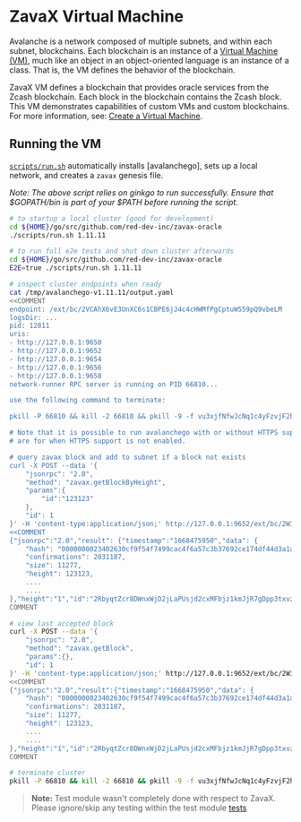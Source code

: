 # ZavaX Virtual Machine

Avalanche is a network composed of multiple subnets, and within each subnet, blockchains. Each blockchain is an instance of a [Virtual Machine (VM)](https://docs.avax.network/learn/platform-overview#virtual-machines), much like an object in an object-oriented language is an instance of a class. That is, the VM defines the behavior of the blockchain.

ZavaX VM defines a blockchain that provides oracle services from the Zcash blockchain. Each block in the blockchain contains the Zcash block. This VM demonstrates capabilities of custom VMs and custom blockchains. For more information, see: [Create a Virtual Machine](https://docs.avax.network/build/tutorials/platform/create-a-virtual-machine-vm).

## Running the VM
[`scripts/run.sh`](scripts/run.sh) automatically installs [avalanchego], sets up a local network,
and creates a `zavax` genesis file.

*Note: The above script relies on ginkgo to run successfully. Ensure that $GOPATH/bin is part of your $PATH before running the script.*  

```bash
# to startup a local cluster (good for development)
cd ${HOME}/go/src/github.com/red-dev-inc/zavax-oracle
./scripts/run.sh 1.11.11

# to run full e2e tests and shut down cluster afterwards
cd ${HOME}/go/src/github.com/red-dev-inc/zavax-oracle
E2E=true ./scripts/run.sh 1.11.11

# inspect cluster endpoints when ready
cat /tmp/avalanchego-v1.11.11/output.yaml
<<COMMENT
endpoint: /ext/bc/2VCAhX6vE3UnXC6s1CBPE6jJ4c4cHWMfPgCptuWS59pQ9vbeLM
logsDir: ...
pid: 12811
uris:
- http://127.0.0.1:9650
- http://127.0.0.1:9652
- http://127.0.0.1:9654
- http://127.0.0.1:9656
- http://127.0.0.1:9658
network-runner RPC server is running on PID 66810...

use the following command to terminate:

pkill -P 66810 && kill -2 66810 && pkill -9 -f vu3xjfNfwJcNq1c4yFzvjF2hz6t2HZ4uHaWWQJvo27oyF6czX

# Note that it is possible to run avalanchego with or without HTTPS support. These curl command examples 
# are for when HTTPS support is not enabled. 

# query zavax block and add to subnet if a block not exists
curl -X POST --data '{
    "jsonrpc": "2.0",
    "method": "zavax.getBlockByHeight",
    "params":{
        "id":"123123"
    },
    "id": 1
}' -H 'content-type:application/json;' http://127.0.0.1:9652/ext/bc/2W3Gn3E3xKSeHQZP47iybpgH6pk3JRWbNQs9P2FrKvXcHSNteB
<<COMMENT
{"jsonrpc":"2.0","result": {"timestamp":"1668475950","data": {
    "hash": "0000000023402630cf9f54f7499cac4f6a57c3b37692ce174df44d3a1a979770",
    "confirmations": 2031187,
    "size": 11277,
    "height": 123123,
    ....
    ....
},"height":"1","id":"2RbyqtZcr8DWnxWjD2jLaPUsjd2cxMFbjz1kmJjR7gDpp3txvz","parentID":"SdVstz8FpkYxsneD2XQDk2CK7d1EBe4YVqkhftgbvUiyFfeHJ"},"id":1}
COMMENT

# view last accepted block
curl -X POST --data '{
    "jsonrpc": "2.0",
    "method": "zavax.getBlock",
    "params":{},
    "id": 1
}' -H 'content-type:application/json;' http://127.0.0.1:9652/ext/bc/2W3Gn3E3xKSeHQZP47iybpgH6pk3JRWbNQs9P2FrKvXcHSNteB
<<COMMENT
{"jsonrpc":"2.0","result":{"timestamp":"1668475950","data": {
    "hash": "0000000023402630cf9f54f7499cac4f6a57c3b37692ce174df44d3a1a979770",
    "confirmations": 2031187,
    "size": 11277,
    "height": 123123,
    ....
    ....
},"height":"1","id":"2RbyqtZcr8DWnxWjD2jLaPUsjd2cxMFbjz1kmJjR7gDpp3txvz","parentID":"SdVstz8FpkYxsneD2XQDk2CK7d1EBe4YVqkhftgbvUiyFfeHJ"},"id":1}
COMMENT

# terminate cluster
pkill -P 66810 && kill -2 66810 && pkill -9 -f vu3xjfNfwJcNq1c4yFzvjF2hz6t2HZ4uHaWWQJvo27oyF6czX
```


> **Note:** Test module wasn't completely done with respect to ZavaX. Please ignore/skip any testing within the test module [tests](tests)